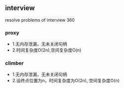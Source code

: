 ## interview
resolve problems of interview 360

### proxy
 - 1.无内存泄漏，无未关闭句柄
 - 2.时间复杂度O(2n),空间复杂度O(n)

### climber
 - 1.无内存泄漏，无未关闭句柄
 - 2.设终点位置为n，时间复杂度为O(2n), 空间复杂度O(n)
